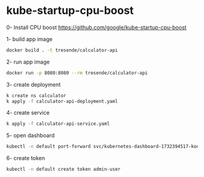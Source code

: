 # kube-startup-cpu-boost


0- Install CPU boost
https://github.com/google/kube-startup-cpu-boost

1- build app image
```bash
docker build . -t tresende/calculator-api
```

2- run app image
```bash
docker run -p 8080:8080 --rm tresende/calculator-api
```

3- create deployment
```bash
k create ns calculator
k apply -f calculator-api-deployment.yaml
```

4- create service

```bash
k apply -f calculator-api-service.yaml
```

5- open dashboard
```bash
kubectl -n default port-forward svc/kubernetes-dashboard-1732394517-kong-proxy 8443:443
```

6- create token 
```bash
kubectl -n default create token admin-user 
```